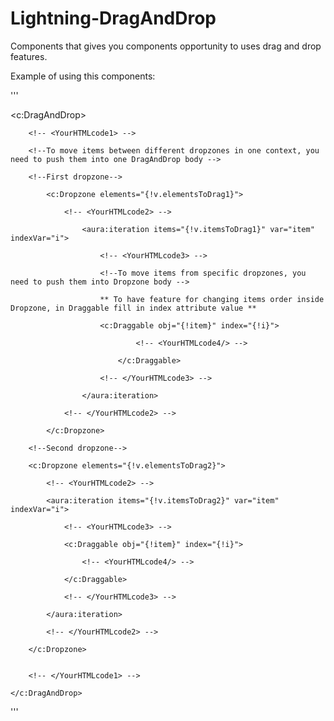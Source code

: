 # Lightning-DragAndDrop

Components that gives you components opportunity to uses drag and drop features.

Example of using this components:

'''

<c:DragAndDrop>

        <!-- <YourHTMLcode1> -->

        <!--To move items between different dropzones in one context, you need to push them into one DragAndDrop body -->

        <!--First dropzone-->

            <c:Dropzone elements="{!v.elementsToDrag1}">

                <!-- <YourHTMLcode2> -->

                    <aura:iteration items="{!v.itemsToDrag1}" var="item" indexVar="i">

                        <!-- <YourHTMLcode3> -->

                        <!--To move items from specific dropzones, you need to push them into Dropzone body -->

                        ** To have feature for changing items order inside Dropzone, in Draggable fill in index attribute value **

                        <c:Draggable obj="{!item}" index="{!i}">

                                <!-- <YourHTMLcode4/> -->

                            </c:Draggable>

                        <!-- </YourHTMLcode3> -->

                    </aura:iteration>

                <!-- </YourHTMLcode2> -->

            </c:Dropzone>

        <!--Second dropzone-->

        <c:Dropzone elements="{!v.elementsToDrag2}">

            <!-- <YourHTMLcode2> -->

            <aura:iteration items="{!v.itemsToDrag2}" var="item" indexVar="i">

                <!-- <YourHTMLcode3> -->

                <c:Draggable obj="{!item}" index="{!i}">

                    <!-- <YourHTMLcode4/> -->

                </c:Draggable>

                <!-- </YourHTMLcode3> -->

            </aura:iteration>

            <!-- </YourHTMLcode2> -->

        </c:Dropzone>


        <!-- </YourHTMLcode1> -->

    </c:DragAndDrop>
    
'''
